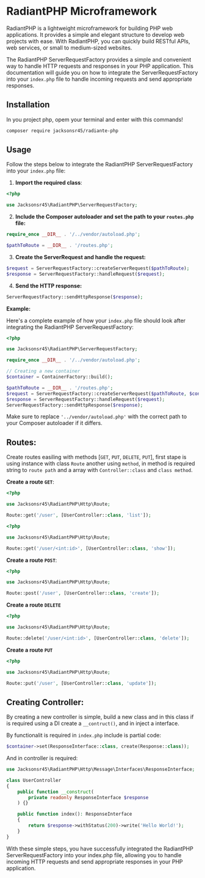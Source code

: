 # RadiantPHP Microframework

RadiantPHP is a lightweight microframework for building PHP web applications. It provides a simple and elegant structure to develop web projects with ease. With RadiantPHP, you can quickly build RESTful APIs, web services, or small to medium-sized websites.

The RadiantPHP ServerRequestFactory provides a simple and convenient way to handle HTTP requests and responses in your PHP application. This documentation will guide you on how to integrate the ServerRequestFactory into your `index.php` file to handle incoming requests and send appropriate responses.

## Installation

In you project php, opem your terminal and enter with this commands!

```bash
composer require jacksonsr45/radiante-php
```

## Usage

Follow the steps below to integrate the RadiantPHP ServerRequestFactory into your `index.php` file:

1. **Import the required class**:

```php
<?php

use Jacksonsr45\RadiantPHP\ServerRequestFactory;
```

2. **Include the Composer autoloader and set the path to your `routes.php` file:**

```php
require_once __DIR__ . '/../vendor/autoload.php';

$pathToRoute = __DIR__ . '/routes.php';
```

3. **Create the ServerRequest and handle the request:**

```php
$request = ServerRequestFactory::createServerRequest($pathToRoute);
$response = ServerRequestFactory::handleRequest($request);
```

4. **Send the HTTP response:**

```php
ServerRequestFactory::sendHttpResponse($response);
```

**Example:**

Here's a complete example of how your `index.php` file should look after integrating the RadiantPHP ServerRequestFactory:

```php
<?php

use Jacksonsr45\RadiantPHP\ServerRequestFactory;

require_once __DIR__ . '/../vendor/autoload.php';

// Creating a new container
$container = ContainerFactory::build();

$pathToRoute = __DIR__ . '/routes.php';
$request = ServerRequestFactory::createServerRequest($pathToRoute, $container);
$response = ServerRequestFactory::handleRequest($request);
ServerRequestFactory::sendHttpResponse($response);
```

Make sure to replace `'../vendor/autoload.php'` with the correct path to your Composer autoloader if it differs.


## **Routes:**

Create routes easiling with methods [`GET`, `PUT`, `DELETE`, `PUT`], first stape is using instance with class `Route` another using `method`, in method is required string to `route path` and a array with `Controller::class` and `class method`.

**Create a route `GET`**:

```php
<?php

use Jacksonsr45\RadiantPHP\Http\Route;

Route::get('/user', [UserController::class, 'list']);
```

```php
<?php

use Jacksonsr45\RadiantPHP\Http\Route;

Route::get('/user/<int:id>', [UserController::class, 'show']);
```

**Create a route `POST`**:

```php
<?php

use Jacksonsr45\RadiantPHP\Http\Route;

Route::post('/user', [UserController::class, 'create']);
```

**Create a route `DELETE`**

```php
<?php

use Jacksonsr45\RadiantPHP\Http\Route;

Route::delete('/user/<int:id>', [UserController::class, 'delete']);
```

**Create a route `PUT`**

```php
<?php

use Jacksonsr45\RadiantPHP\Http\Route;

Route::put('/user', [UserController::class, 'update']);
```

## **Creating Controller**:

By creating a new controller is simple, build a new class and in this class if is required using a DI create a `__contruct()`, and in inject a interface.

By functionalit is required in `index.php` include is partial code:
```php
$container->set(ResponseInterface::class, create(Response::class));
```

And in controller is required:

```php
use Jacksonsr45\RadiantPHP\Http\Message\Interfaces\ResponseInterface;

class UserController
{
    public function __construct(
        private readonly ResponseInterface $response
    ) {}

    public function index(): ResponseInterface
    {
        return $response->withStatus(200)->write('Hello World!');
    }
}
```

With these simple steps, you have successfully integrated the RadiantPHP ServerRequestFactory into your index.php file, allowing you to handle incoming HTTP requests and send appropriate responses in your PHP application.
